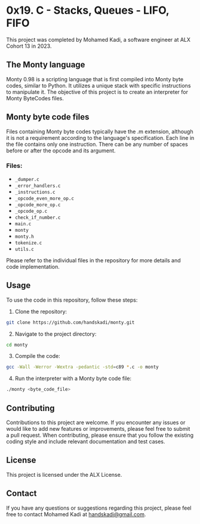 # 0x19. C - Stacks, Queues - LIFO, FIFO

This project was completed by Mohamed Kadi, a software engineer at ALX Cohort 13 in 2023.

## The Monty language
Monty 0.98 is a scripting language that is first compiled into Monty byte codes, similar to Python. It utilizes a unique stack with specific instructions to manipulate it. The objective of this project is to create an interpreter for Monty ByteCodes files.

## Monty byte code files
Files containing Monty byte codes typically have the .m extension, although it is not a requirement according to the language's specification. Each line in the file contains only one instruction. There can be any number of spaces before or after the opcode and its argument.

### Files:
- `_dumper.c`
- `_error_handlers.c`
- `_instructions.c`
- `_opcode_even_more_op.c`
- `_opcode_more_op.c`
- `_opcode_op.c`
- `check_if_number.c`
- `main.c`
- `monty`
- `monty.h`
- `tokenize.c`
- `utils.c`

Please refer to the individual files in the repository for more details and code implementation.

## Usage
To use the code in this repository, follow these steps:

1. Clone the repository:
```bash
git clone https://github.com/handskadi/monty.git
```
2. Navigate to the project directory:
```bash
cd monty
```

3. Compile the code:
```bash
gcc -Wall -Werror -Wextra -pedantic -std=c89 *.c -o monty
```
4. Run the interpreter with a Monty byte code file:
```bash
./monty <byte_code_file>
```
## Contributing
Contributions to this project are welcome. If you encounter any issues or would like to add new features or improvements, please feel free to submit a pull request. When contributing, please ensure that you follow the existing coding style and include relevant documentation and test cases.

## License
This project is licensed under the ALX License.

## Contact
If you have any questions or suggestions regarding this project, please feel free to contact Mohamed Kadi at handskadi@gmail.com.

